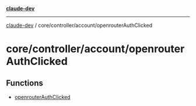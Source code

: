 [**claude-dev**](../../../../README.md)

***

[claude-dev](../../../../README.md) / core/controller/account/openrouterAuthClicked

# core/controller/account/openrouterAuthClicked

## Functions

- [openrouterAuthClicked](functions/openrouterAuthClicked.md)
